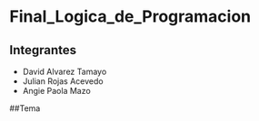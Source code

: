 # Final_Logica_de_Programacion

## Integrantes

* David Alvarez Tamayo
* Julian Rojas Acevedo
* Angie Paola Mazo

##Tema
